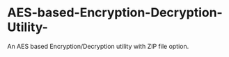 # AES-based-Encryption-Decryption-Utility-
An AES based Encryption/Decryption utility with ZIP file option.
